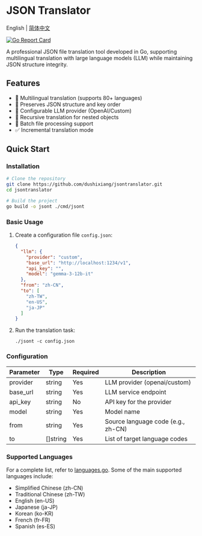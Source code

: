 # JSON Translator

English | [简体中文](./README-zh_CN.md)

[![Go Report Card](https://goreportcard.com/badge/github.com/dushixiang/jsontranslator)](https://goreportcard.com/report/github.com/dushixiang/jsontranslator)

A professional JSON file translation tool developed in Go, supporting multilingual translation with large language models (LLM) while maintaining JSON structure integrity.

## Features

- 🚀 Multilingual translation (supports 80+ languages)
- 🧩 Preserves JSON structure and key order
- 🔧 Configurable LLM provider (OpenAI/Custom)
- 🔄 Recursive translation for nested objects
- 📁 Batch file processing support
- ✅ Incremental translation mode

## Quick Start

### Installation

```bash
# Clone the repository
git clone https://github.com/dushixiang/jsontranslator.git
cd jsontranslator

# Build the project
go build -o jsont ./cmd/jsont
```

### Basic Usage

1. Create a configuration file `config.json`:

    ```json
    {
      "llm": {
        "provider": "custom",
        "base_url": "http://localhost:1234/v1",
        "api_key": "",
        "model": "gemma-3-12b-it"
      },
      "from": "zh-CN",
      "to": [
        "zh-TW",
        "en-US",
        "ja-JP"
      ]
    }
    ```

2. Run the translation task:

    ```shell
    ./jsont -c config.json
    ```

### Configuration

| Parameter  | Type      | Required | Description                     |
|------------|----------|----------|---------------------------------|
| provider   | string   | Yes      | LLM provider (openai/custom)   |
| base_url   | string   | Yes      | LLM service endpoint           |
| api_key    | string   | No       | API key for the provider       |
| model      | string   | Yes      | Model name                     |
| from       | string   | Yes      | Source language code (e.g., zh-CN) |
| to         | []string | Yes      | List of target language codes  |

### Supported Languages

For a complete list, refer to [languages.go](languages.go). Some of the main supported languages include:

* Simplified Chinese (zh-CN)
* Traditional Chinese (zh-TW)
* English (en-US)
* Japanese (ja-JP)
* Korean (ko-KR)
* French (fr-FR)
* Spanish (es-ES)